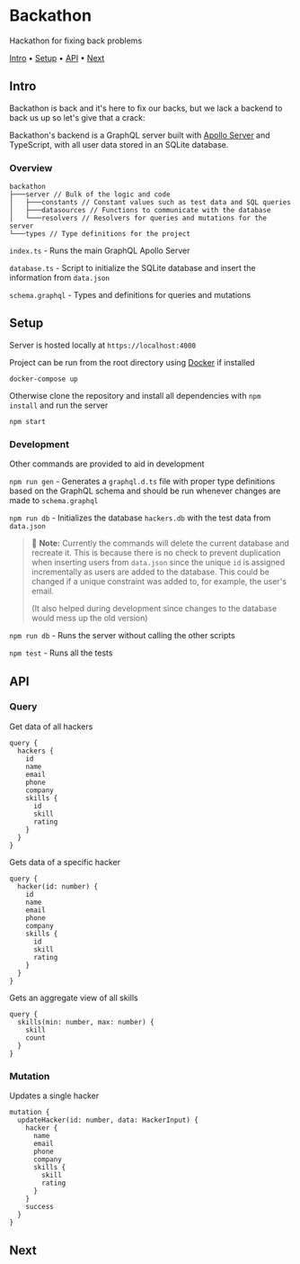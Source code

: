 # Backathon
Hackathon for fixing back problems

[Intro](#intro) •
[Setup](#setup) •
[API](#api) •
[Next](#next)

## Intro
Backathon is back and it's here to fix our backs, but we lack a backend to back us up so let's give that a crack:

Backathon's backend is a GraphQL server built with [Apollo Server]('https://www.apollographql.com/docs/apollo-server/') and TypeScript, with all user data stored in an SQLite database.

### Overview

```
backathon
├───server // Bulk of the logic and code
│   ├───constants // Constant values such as test data and SQL queries
│   ├───datasources // Functions to communicate with the database
│   └───resolvers // Resolvers for queries and mutations for the server
└───types // Type definitions for the project
```

`index.ts` - Runs the main GraphQL Apollo Server

`database.ts` - Script to initialize the SQLite database and insert the information from `data.json`

`schema.graphql` - Types and definitions for queries and mutations

## Setup
Server is hosted locally at `https://localhost:4000`

Project can be run from the root directory using [Docker]('https://www.docker.com/get-started/') if installed
```
docker-compose up
```

Otherwise clone the repository and install all dependencies with `npm install` and run the server
```
npm start
```

### Development
Other commands are provided to aid in development

`npm run gen` - Generates a `graphql.d.ts` file with proper type definitions based on the GraphQL schema and should be run whenever changes are made to `schema.graphql`

`npm run db` - Initializes the database `hackers.db` with the test data from `data.json`

> :memo: **Note:** Currently the commands will delete the current database and recreate it. This is because there is no check to prevent duplication when inserting users from `data.json` since the unique `id` is assigned incrementally as users are added to the database. This could be changed if a unique constraint was added to, for example, the user's email.
>
> (It also helped during development since changes to the database would mess up the old version)

`npm run db` - Runs the server without calling the other scripts

`npm test` - Runs all the tests

## API

### Query
Get data of all hackers
```
query {
  hackers {
    id
    name
    email
    phone
    company
    skills {
      id
      skill
      rating
    }
  }
}
```

Gets data of a specific hacker
```
query {
  hacker(id: number) {
    id
    name
    email
    phone
    company
    skills {
      id
      skill
      rating
    }
  }
}
```

Gets an aggregate view of all skills
```
query {
  skills(min: number, max: number) {
    skill
    count
  }
}
```

### Mutation
Updates a single hacker
```
mutation {
  updateHacker(id: number, data: HackerInput) {
    hacker {
      name
      email
      phone
      company
      skills {
        skill
        rating
      }
    }
    success
  }
}
```

## Next

